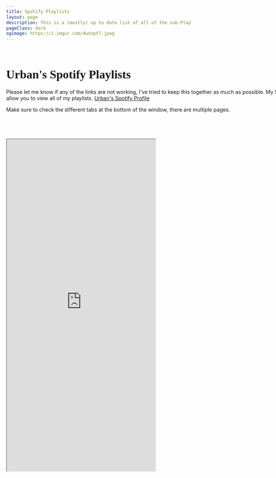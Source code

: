 ```yaml
---
title: Spotify Playlists
layout: page
description: This is a (mostly) up to date list of all of the sub-Playlists I have created from my Podcast. All listings will be located here
pageClass: dark
ogimage: https://i.imgur.com/dwsnpt7.jpeg
---
```


<div class="danger custom-block" style="margin: auto; margin-top: 70px; width: 900px; margin-bottom: 70px;">
<h1 style="font-family: Trade Winds; font-weight: bold; font-size: xx-large; margin-bottom: 20px;">Urban's Spotify Playlists</h1>

Please let me know if any of the links are not working, I've tried to keep this together as much as possible. My Spotify profile should allow you to view all of my playlists. [Urban's Spotify Profile](https://open.spotify.com/user/joshuasorber16?si=8290059b273e4cdc)

Make sure to check the different tabs at the bottom of the window, there are multiple pages.

</div>

<iframe width="80%" style="margin: auto;" height="900px" src="https://docs.google.com/spreadsheets/d/e/2PACX-1vSBfdUQc-NNaFX7DdZtOUhCxGKR5e_OrIViOYFvb3myV8aLtpnd6ZJRaA5qYqr8sGfKasAioEadx0xA/pubhtml?widget=true&amp;headers=false"></iframe>
